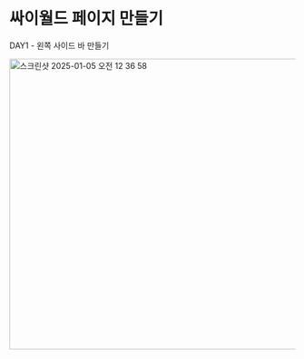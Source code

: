 
# 싸이월드 페이지 만들기
DAY1 - 왼쪽 사이드 바 만들기

<img width="513" alt="스크린샷 2025-01-05 오전 12 36 58" src="https://github.com/user-attachments/assets/8c7efdc3-dde1-4c99-89c5-bafb76419f03" />
